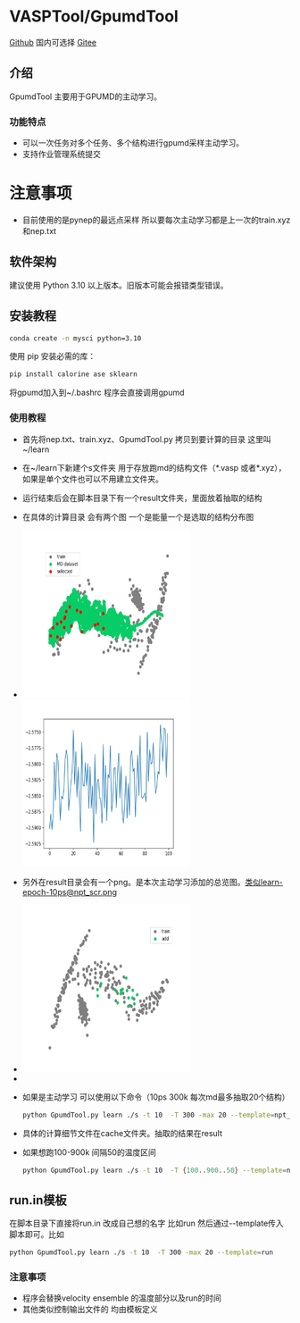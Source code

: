 # VASPTool/GpumdTool

[Github](https://github.com/aboys-cb/VaspTool) 国内可选择 [Gitee](https://gitee.com/QMaster/VaspTool)

## 介绍

GpumdTool 主要用于GPUMD的主动学习。

### 功能特点

- 可以一次任务对多个任务、多个结构进行gpumd采样主动学习。
- 支持作业管理系统提交

# 注意事项

- 目前使用的是pynep的最远点采样 所以要每次主动学习都是上一次的train.xyz 和nep.txt

## 软件架构

建议使用 Python 3.10 以上版本。旧版本可能会报错类型错误。

## 安装教程

```bash
conda create -n mysci python=3.10
```

使用 pip 安装必需的库：

```bash
pip install calorine ase sklearn
```

将gpumd加入到~/.bashrc 程序会直接调用gpumd

### 使用教程
- 首先将nep.txt、train.xyz、GpumdTool.py 拷贝到要计算的目录 这里叫~/learn
- 在~/learn下新建个s文件夹 用于存放跑md的结构文件（\*.vasp 或者\*.xyz），如果是单个文件也可以不用建立文件夹。
- 运行结束后会在脚本目录下有一个result文件夹，里面放着抽取的结构
- 在具体的计算目录 会有两个图 一个是能量一个是选取的结构分布图
- <img alt="select.png" height="300" src="./data/select.png" width="300"/> <img alt="md_energy.png" height="300" src="./data/md_energy.png" width="300"/>
- 另外在result目录会有一个png。是本次主动学习添加的总览图。类似learn-epoch-10ps@npt_scr.png
- <img alt="select.png" height="300" src="./data/learn-epoch-10ps@npt_scr.png" width="300"/> 
-
- 如果是主动学习 可以使用以下命令（10ps 300k 每次md最多抽取20个结构）

  ```bash
  python GpumdTool.py learn ./s -t 10  -T 300 -max 20 --template=npt_scr
  ```
- 具体的计算细节文件在cache文件夹。抽取的结果在result
- 如果想跑100-900k 间隔50的温度区间

  ```bash
  python GpumdTool.py learn ./s -t 10  -T {100..900..50} --template=npt_scr
  ```

## run.in模板

在脚本目录下直接将run.in 改成自己想的名字 比如run 然后通过--template传入脚本即可。比如

  ```bash
  python GpumdTool.py learn ./s -t 10  -T 300 -max 20 --template=run
  ```

### 注意事项

- 程序会替换velocity ensemble 的温度部分以及run的时间
- 其他类似控制输出文件的 均由模板定义